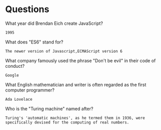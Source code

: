 # Questions

What year did Brendan Eich create JavaScript?

```
1995
```

What does "ES6" stand for?

```
The newer version of Javascript,ECMAScript version 6
```

What company famously used the phrase "Don't be evil" in their code of conduct?

```
Google
```

What English mathematician and writer is often regarded as the first computer programmer?

```
Ada Lovelace
```

Who is the "Turing machine" named after?

```
Turing's 'automatic machines', as he termed them in 1936, were specifically devised for the computing of real numbers. 
```

